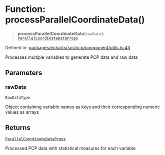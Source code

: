 # Function: processParallelCoordinateData()

> **processParallelCoordinateData**(`rawData`): [`ParallelCoordinateDataProps`](../type-aliases/ParallelCoordinateDataProps.md)

Defined in: [packages/echarts/src/pcp/component/utils.ts:43](https://github.com/GeoDaCenter/openassistant/blob/ae6e39c15b60e7a98a21d90a5bbeff5dc44c1295/packages/echarts/src/pcp/component/utils.ts#L43)

Processes multiple variables to generate PCP data and raw data

## Parameters

### rawData

`RawDataType`

Object containing variable names as keys and their corresponding numeric values as arrays

## Returns

[`ParallelCoordinateDataProps`](../type-aliases/ParallelCoordinateDataProps.md)

Processed PCP data with statistical measures for each variable
